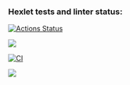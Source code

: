 ### Hexlet tests and linter status:
[![Actions Status](https://github.com/AlexanderPolovykh/frontend-project-lvl1/workflows/hexlet-check/badge.svg)](https://github.com/AlexanderPolovykh/frontend-project-lvl1/actions)

<a href="https://codeclimate.com/github/codeclimate/codeclimate/maintainability"><img src="https://api.codeclimate.com/v1/badges/a99a88d28ad37a79dbf6/maintainability" /></a>

[![CI](https://github.com/AlexanderPolovykh/frontend-project-lvl1/actions/workflows/make-lint.yml/badge.svg)](https://github.com/AlexanderPolovykh/frontend-project-lvl1/actions/workflows/make-lint.yml)

<a href="https://asciinema.org/a/491520" target="_blank"><img src="https://asciinema.org/a/491520.svg" /></a>
